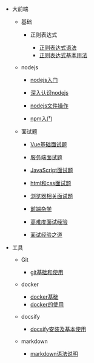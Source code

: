 * 大前端

	* 基础

		* 正则表达式

			- [正则表达式语法](知识笔记/大前端/基础/正则表达式/正则表达式语法.md)
			- [正则表达式基本用法](知识笔记/大前端/基础/正则表达式/正则表达式基本用法.md)

	* nodejs

		* [nodejs入门](知识笔记/大前端/nodejs/nodejs开发/nodejs入门.md)
		* [深入认识nodejs](知识笔记/大前端/nodejs/nodejs开发/深入认识nodejs.md)
		* [nodejs文件操作](知识笔记/大前端/nodejs/nodejs开发/nodejs文件操作.md)
		
		* [npm入门](知识笔记/大前端/nodejs/npm入门.md)

	* 面试题

		* [Vue基础面试题](知识笔记/大前端/面试题/基础面试题/Vue基础面试题.md)
		* [服务端面试题](知识笔记/大前端/面试题/基础面试题/服务端面试题.md)

		* [JavaScript面试题](知识笔记/大前端/面试题/基础面试题/JavaScript面试题.md)
		* [html和css面试题](知识笔记/大前端/面试题/基础面试题/html和css面试题.md)
		* [浏览器相关面试题](知识笔记/大前端/面试题/基础面试题/浏览器相关面试题.md)

		* [前端杂学](知识笔记/大前端/面试题/基础面试题/前端杂学.md)

		* [高难度面试经验](知识笔记/大前端/面试题/高难度面试经验.md)
		* [面试经验之道](知识笔记/大前端/面试题/面试经验之道.md)
	
* 工具

	* Git

		* [git基础和使用](知识笔记/工具/版本控制/Git/git基础和使用.md)

	* docker

		* [docker基础](知识笔记/工具/虚拟机/docker/docker基础.md)
		* [docker的使用](知识笔记/工具/虚拟机/docker/docker的使用.md)

	* docsify

		- [docsify安装及基本使用](开发积累/docsify/docsify安装及基本使用.md)
		
	* markdown

		- [markdown语法说明](知识笔记/工具/markdown/markdown语法说明.md)
